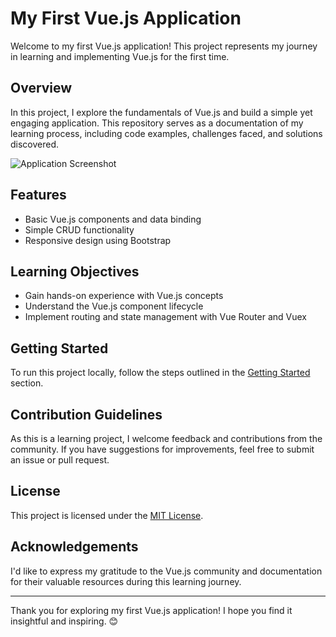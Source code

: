 # My First Vue.js Application

Welcome to my first Vue.js application! This project represents my journey in learning and implementing Vue.js for the first time.

## Overview

In this project, I explore the fundamentals of Vue.js and build a simple yet engaging application. This repository serves as a documentation of my learning process, including code examples, challenges faced, and solutions discovered.

![Application Screenshot](https://res.cloudinary.com/dkrfmqbj1/image/upload/v1702557296/vue%20js%20first%20app/screencapture-localhost-5173-2023-12-14-13_33_19_eupbp7.png)

## Features

- Basic Vue.js components and data binding
- Simple CRUD functionality
- Responsive design using Bootstrap

## Learning Objectives

- Gain hands-on experience with Vue.js concepts
- Understand the Vue.js component lifecycle
- Implement routing and state management with Vue Router and Vuex

## Getting Started

To run this project locally, follow the steps outlined in the [Getting Started](#getting-started) section.

## Contribution Guidelines

As this is a learning project, I welcome feedback and contributions from the community. If you have suggestions for improvements, feel free to submit an issue or pull request.

## License

This project is licensed under the [MIT License](LICENSE).

## Acknowledgements

I'd like to express my gratitude to the Vue.js community and documentation for their valuable resources during this learning journey.

---

Thank you for exploring my first Vue.js application! I hope you find it insightful and inspiring. 😊
